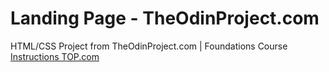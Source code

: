 # Landing Page - TheOdinProject.com  

HTML/CSS Project from TheOdinProject.com | Foundations Course 
[Instructions TOP.com](https://www.theodinproject.com/lessons/foundations-landing-page)